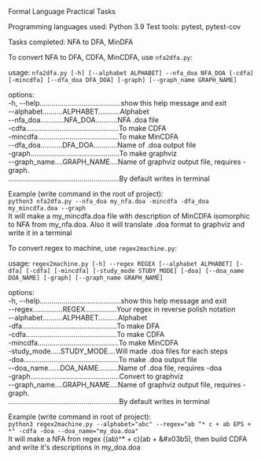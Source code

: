 Formal Language Practical Tasks

Programming languages used: Python 3.9
Test tools: pytest, pytest-cov

Tasks completed:
NFA to DFA, MinDFA

To convert NFA to DFA, CDFA, MinCDFA, use `nfa2dfa.py`:

usage: `nfa2dfa.py [-h] [--alphabet ALPHABET] --nfa_doa NFA_DOA [-cdfa] [-mincdfa] [--dfa_doa DFA_DOA] [-graph] [--graph_name GRAPH_NAME]`

options: <br/>
  -h, --help.........................................show this help message and exit <br/>
  --alphabet..........ALPHABET...........Alphabet <br/>
  --nfa_doa............NFA_DOA...........NFA .doa file <br/>
  -cdfa...............................................To make CDFA <br/>
  -mincdfa.........................................To make MinCDFA <br/>
  --dfa_doa...........DFA_DOA............Name of .doa output file <br/>
  -graph.............................................To make graphviz <br/>
  --graph_name....GRAPH_NAME....Name of graphviz output file, requires -graph. <br/> 
  ........................................................By default writes in terminal 

Example (write command in the root of project):   
`python3 nfa2dfa.py --nfa_doa my_nfa.doa -mincdfa -dfa_doa my_mincdfa.doa --graph`  
It will make a my_mincdfa.doa file with description of MinCDFA isomorphic to NFA from my_nfa.doa. Also it will translate .doa format to graphviz and write it in a terminal

To convert regex to machine, use `regex2machine.py`:

usage: `regex2machine.py [-h] --regex REGEX [--alphabet ALPHABET] [-dfa] [-cdfa] [-mincdfa] [-study_mode STUDY_MODE] [-doa] [--doa_name DOA_NAME] [-graph] [--graph_name GRAPH_NAME]`

options:  
  -h, --help.........................................show this help message and exit  
  --regex...............REGEX................Your regex in reverse polish notation  
  --alphabet..........ALPHABET..........Alphabet  
  -dfa................................................To make DFA  
  -cdfa..............................................To make CDFA  
  -mincdfa.........................................To make MinCDFA  
  -study_mode.....STUDY_MODE....Will made .doa files for each steps  
  -doa................................................To make .doa output file  
  --doa_name......DOA_NAME..........Name of .doa file, requires -doa  
  -graph.............................................Convert to graphviz  
  --graph_name....GRAPH_NAME....Name of graphviz output file, requires -graph.  
........................................................By default writes in terminal  

Example (write command in root of project):  
`python3 regex2machine.py --alphabet="abc" --regex="ab ^* c + ab EPS + *" -cdfa -doa --doa_name="my_doa.doa"`  
It will make a NFA fron regex ((ab)^* + c)(ab + &#x03b5), then build CDFA and write it's descriptions in my_doa.doa

